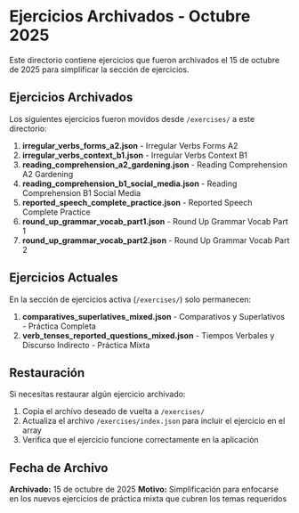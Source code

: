 # Ejercicios Archivados - Octubre 2025

Este directorio contiene ejercicios que fueron archivados el 15 de octubre de 2025 para simplificar la sección de ejercicios.

## Ejercicios Archivados

Los siguientes ejercicios fueron movidos desde `/exercises/` a este directorio:

1. **irregular_verbs_forms_a2.json** - Irregular Verbs Forms A2
2. **irregular_verbs_context_b1.json** - Irregular Verbs Context B1
3. **reading_comprehension_a2_gardening.json** - Reading Comprehension A2 Gardening
4. **reading_comprehension_b1_social_media.json** - Reading Comprehension B1 Social Media
5. **reported_speech_complete_practice.json** - Reported Speech Complete Practice
6. **round_up_grammar_vocab_part1.json** - Round Up Grammar Vocab Part 1
7. **round_up_grammar_vocab_part2.json** - Round Up Grammar Vocab Part 2

## Ejercicios Actuales

En la sección de ejercicios activa (`/exercises/`) solo permanecen:

1. **comparatives_superlatives_mixed.json** - Comparativos y Superlativos - Práctica Completa
2. **verb_tenses_reported_questions_mixed.json** - Tiempos Verbales y Discurso Indirecto - Práctica Mixta

## Restauración

Si necesitas restaurar algún ejercicio archivado:

1. Copia el archivo deseado de vuelta a `/exercises/`
2. Actualiza el archivo `/exercises/index.json` para incluir el ejercicio en el array
3. Verifica que el ejercicio funcione correctamente en la aplicación

## Fecha de Archivo

**Archivado:** 15 de octubre de 2025
**Motivo:** Simplificación para enfocarse en los nuevos ejercicios de práctica mixta que cubren los temas requeridos
